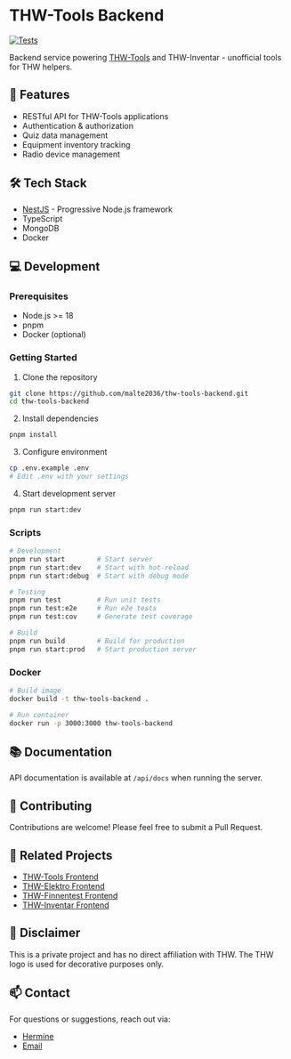 # THW-Tools Backend

[![Tests](https://github.com/malte2036/thw-tools-backend/actions/workflows/test.yml/badge.svg)](https://github.com/malte2036/thw-tools-backend/actions/workflows/test.yml)

Backend service powering [THW-Tools](https://thw-tools.de) and THW-Inventar - unofficial tools for THW helpers.

## 🚀 Features

- RESTful API for THW-Tools applications
- Authentication & authorization
- Quiz data management
- Equipment inventory tracking
- Radio device management

## 🛠️ Tech Stack

- [NestJS](https://nestjs.com/) - Progressive Node.js framework
- TypeScript
- MongoDB
- Docker

## 💻 Development

### Prerequisites

- Node.js >= 18
- pnpm
- Docker (optional)

### Getting Started

1. Clone the repository

```bash
git clone https://github.com/malte2036/thw-tools-backend.git
cd thw-tools-backend
```

2. Install dependencies

```bash
pnpm install
```

3. Configure environment

```bash
cp .env.example .env
# Edit .env with your settings
```

4. Start development server

```bash
pnpm run start:dev
```

### Scripts

```bash
# Development
pnpm run start        # Start server
pnpm run start:dev    # Start with hot-reload
pnpm run start:debug  # Start with debug mode

# Testing
pnpm run test         # Run unit tests
pnpm run test:e2e     # Run e2e tests
pnpm run test:cov     # Generate test coverage

# Build
pnpm run build        # Build for production
pnpm run start:prod   # Start production server
```

### Docker

```bash
# Build image
docker build -t thw-tools-backend .

# Run container
docker run -p 3000:3000 thw-tools-backend
```

## 📚 Documentation

API documentation is available at `/api/docs` when running the server.

## 🤝 Contributing

Contributions are welcome! Please feel free to submit a Pull Request.

## 🔗 Related Projects

- [THW-Tools Frontend](https://github.com/malte2036/thw-tools)
- [THW-Elektro Frontend](https://github.com/malte2036/thw-elektro)
- [THW-Finnentest Frontend](https://github.com/malte2036/thw-finnentest)
- [THW-Inventar Frontend](https://github.com/malte2036/thw-inventar)

## 📝 Disclaimer

This is a private project and has no direct affiliation with THW. The THW logo is used for decorative purposes only.

## 📫 Contact

For questions or suggestions, reach out via:

- [Hermine](https://app.thw-messenger.de/thw/app#/contacts/profile/1990855)
- [Email](mailto:webmaster@thw-tools.de)
